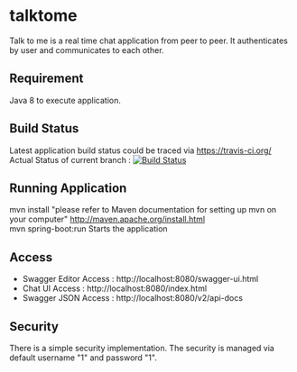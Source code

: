 # talktome
Talk to me is a real time chat application from peer to peer. It authenticates by user and communicates to each other.

## Requirement
Java 8 to execute application.

## Build Status

Latest application build status could be traced via https://travis-ci.org/ <br/>
Actual Status of current branch : [![Build Status](https://travis-ci.org/ibrahimbayer/talktome.svg?branch=master)](https://travis-ci.org/ibrahimbayer/talktome)

## Running Application
mvn install "please refer to Maven documentation for setting up mvn on your computer" http://maven.apache.org/install.html<br/>
mvn spring-boot:run Starts the application

## Access
* Swagger Editor Access : http://localhost:8080/swagger-ui.html <br/>
* Chat UI Access : http://localhost:8080/index.html <br/>
* Swagger JSON Access : http://localhost:8080/v2/api-docs <br/>

## Security
There is a simple security implementation. The security is managed via default username "1" and password "1".
